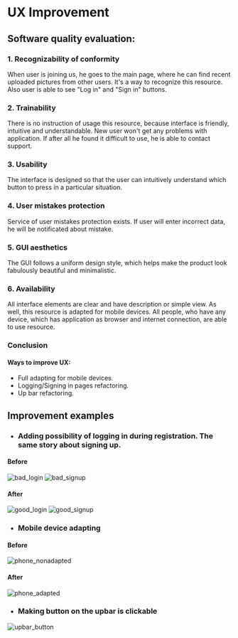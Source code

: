# UX Improvement

## Software quality evaluation:
### 1. Recognizability of conformity
When user is joining us, he goes to the main page, where he can find recent uploaded pictures from other users. It's a way to recognize this resource. Also user is able to see "Log in" and "Sign in" buttons.
### 2. Trainability
There is no instruction of usage this resource, because interface is friendly, intuitive and understandable. New user won't get any problems with application. If after all he found it difficult to use, he is able to contact support.
### 3. Usability
The interface is designed so that the user can intuitively understand which button to press in a particular situation.
### 4. User mistakes protection
Service of user mistakes protection exists. If user will enter incorrect data, he will be notificated about mistake.
### 5. GUI aesthetics
The GUI follows a uniform design style, which helps make the product look fabulously beautiful and minimalistic.
### 6. Availability
All interface elements are clear and have description or simple view. As well, this resource is adapted for mobile devices. All people, who have any device, which has application as browser and internet connection, are able to use resource. 
### Conclusion
#### Ways to improve UX:
* Full adapting for mobile devices.
* Logging/Signing in pages refactoring.
* Up bar refactoring.

## Improvement examples
* ### Adding possibility of logging in during registration. The same story about signing up.
#### Before
![bad_login](UX_img/bad_login.jpg)
![bad_signup](UX_img/bad_signup.jpg)
#### After
![good_login](UX_img/good_login.jpg)
![good_signup](UX_img/good_signup.jpg)
* ### Mobile device adapting
#### Before
![phone_nonadapted](UX_img/phone_nonadapted.jpg)
#### After
![phone_adapted](UX_img/phone_adapted.jpg)
* ### Making button on the upbar is clickable
![upbar_button](UX_img/upbar_button.jpg)

